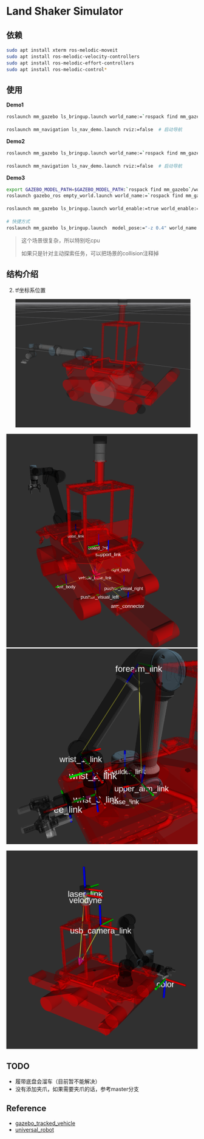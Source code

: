 # Land Shaker Simulator

## 依赖

```bash
sudo apt install xterm ros-melodic-moveit 
sudo apt install ros-melodic-velocity-controllers
sudo apt install ros-melodic-effort-controllers
sudo apt install ros-melodic-control*
```

## 使用

**Demo1**

```bash
roslaunch mm_gazebo ls_bringup.launch world_name:=`rospack find mm_gazebo`/worlds/small_maze/smaze2d.world  model_pose:="-x 2 -y 2 -z 0.15" teleop_base:=false  # 仿真启动机器人

roslaunch mm_navigation ls_nav_demo.launch rviz:=false	# 启动导航
```

**Demo2**

```bash
roslaunch mm_gazebo ls_bringup.launch world_name:=`rospack find mm_gazebo`/worlds/square_hall.world  model_pose:="-x 0 -y -6 -z 0.15" teleop_base:=false    #仿真启动机器人 

roslaunch mm_navigation ls_nav_demo.launch rviz:=false	# 启动导航
```

**Demo3**

```bash
export GAZEBO_MODEL_PATH=$GAZEBO_MODEL_PATH:`rospack find mm_gazebo`/worlds/destruction_scenarios
roslaunch gazebo_ros empty_world.launch world_name:=`rospack find mm_gazebo`/worlds/destruction_scenarios/garage_easy.world
    
roslaunch mm_gazebo ls_bringup.launch world_enable:=true world_enable:=false  model_pose:="-z 0.2"
    
# 快捷方式
roslaunch mm_gazebo ls_bringup.launch  model_pose:="-z 0.4" world_name:=`rospack find mm_gazebo`/worlds/destruction_scenarios/garage_easy.world
```

> 这个场景很复杂，所以特别吃cpu
>
> 如果只是针对主动探索任务，可以把场景的collision注释掉

## 结构介绍

2. tf坐标系位置

   ![image-20220501194528097](./doc/img/image-20220501194528097.png)

<img src="doc/img/image-20220122150438773.png" alt="image-20220122150438773" style="zoom: 80%;" />

<img src="doc/img/image-20220122152608395.png" alt="image-20220122152608395" style="zoom: 80%;" />

![image-20220122153743591](doc/img/image-20220122153743591.png)

## TODO

- 履带底盘会溜车（目前暂不能解决）
- 没有添加夹爪，如果需要夹爪的话，参考master分支

## Reference

- [gazebo_tracked_vehicle](https://git.nrs-lab.com/liyuxiang19D/gazebo_tracked_vehicle) 
- [universal_robot](https://github.com/ros-industrial/universal_robot)